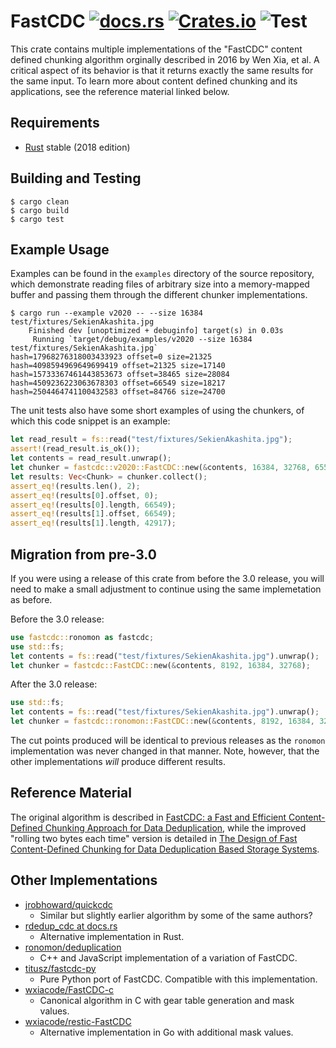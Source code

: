 # FastCDC [![docs.rs](https://docs.rs/fastcdc/badge.svg)](https://docs.rs/fastcdc) [![Crates.io](https://img.shields.io/crates/v/fastcdc.svg)](https://crates.io/crates/fastcdc) ![Test](https://github.com/nlfiedler/fastcdc-rs/workflows/Test/badge.svg)

This crate contains multiple implementations of the "FastCDC" content defined chunking algorithm orginally described in 2016 by Wen Xia, et al. A critical aspect of its behavior is that it returns exactly the same results for the same input. To learn more about content defined chunking and its applications, see the reference material linked below.

## Requirements

* [Rust](https://www.rust-lang.org) stable (2018 edition)

## Building and Testing

```shell
$ cargo clean
$ cargo build
$ cargo test
```

## Example Usage

Examples can be found in the `examples` directory of the source repository,
which demonstrate reading files of arbitrary size into a memory-mapped buffer
and passing them through the different chunker implementations.

```shell
$ cargo run --example v2020 -- --size 16384 test/fixtures/SekienAkashita.jpg
    Finished dev [unoptimized + debuginfo] target(s) in 0.03s
     Running `target/debug/examples/v2020 --size 16384 test/fixtures/SekienAkashita.jpg`
hash=17968276318003433923 offset=0 size=21325
hash=4098594969649699419 offset=21325 size=17140
hash=15733367461443853673 offset=38465 size=28084
hash=4509236223063678303 offset=66549 size=18217
hash=2504464741100432583 offset=84766 size=24700
```

The unit tests also have some short examples of using the chunkers, of which this
code snippet is an example:

```rust
let read_result = fs::read("test/fixtures/SekienAkashita.jpg");
assert!(read_result.is_ok());
let contents = read_result.unwrap();
let chunker = fastcdc::v2020::FastCDC::new(&contents, 16384, 32768, 65536);
let results: Vec<Chunk> = chunker.collect();
assert_eq!(results.len(), 2);
assert_eq!(results[0].offset, 0);
assert_eq!(results[0].length, 66549);
assert_eq!(results[1].offset, 66549);
assert_eq!(results[1].length, 42917);
```

## Migration from pre-3.0

If you were using a release of this crate from before the 3.0 release, you will need to make a small adjustment to continue using the same implemetation as before.

Before the 3.0 release:

```rust
use fastcdc::ronomon as fastcdc;
use std::fs;
let contents = fs::read("test/fixtures/SekienAkashita.jpg").unwrap();
let chunker = fastcdc::FastCDC::new(&contents, 8192, 16384, 32768);
```

After the 3.0 release:

```rust
use std::fs;
let contents = fs::read("test/fixtures/SekienAkashita.jpg").unwrap();
let chunker = fastcdc::ronomon::FastCDC::new(&contents, 8192, 16384, 32768);
```

The cut points produced will be identical to previous releases as the `ronomon` implementation was never changed in that manner. Note, however, that the other implementations _will_ produce different results.

## Reference Material

The original algorithm is described in [FastCDC: a Fast and Efficient Content-Defined Chunking Approach for Data Deduplication](https://www.usenix.org/system/files/conference/atc16/atc16-paper-xia.pdf), while the improved "rolling two bytes each time" version is detailed in [The Design of Fast Content-Defined Chunking for Data Deduplication Based Storage Systems](https://ieeexplore.ieee.org/document/9055082).

## Other Implementations

* [jrobhoward/quickcdc](https://github.com/jrobhoward/quickcdc)
    + Similar but slightly earlier algorithm by some of the same authors?
* [rdedup_cdc at docs.rs](https://docs.rs/crate/rdedup-cdc/0.1.0/source/src/fastcdc.rs)
    + Alternative implementation in Rust.
* [ronomon/deduplication](https://github.com/ronomon/deduplication)
    + C++ and JavaScript implementation of a variation of FastCDC.
* [titusz/fastcdc-py](https://github.com/titusz/fastcdc-py)
    + Pure Python port of FastCDC. Compatible with this implementation.
* [wxiacode/FastCDC-c](https://github.com/wxiacode/FastCDC-c)
    + Canonical algorithm in C with gear table generation and mask values.
* [wxiacode/restic-FastCDC](https://github.com/wxiacode/restic-FastCDC)
    + Alternative implementation in Go with additional mask values.
